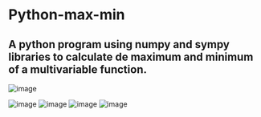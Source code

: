 <h1>Python-max-min</h1>
<h2>A python program using numpy and sympy libraries to calculate de maximum and minimum of a multivariable function.</h2>

![image](https://user-images.githubusercontent.com/56851339/216798511-c6474229-c116-4141-904e-8d04bb467e4b.png)

![image](https://user-images.githubusercontent.com/56851339/216798521-907e7848-3fd4-443d-a11a-d6b2e6c5c736.png)
![image](https://user-images.githubusercontent.com/56851339/216798525-895f954e-a1c9-419f-ac7c-d24b348b1a7f.png)
![image](https://user-images.githubusercontent.com/56851339/216798536-74306941-ed46-4955-a342-a084f2d55fb4.png)
![image](https://user-images.githubusercontent.com/56851339/216798543-88355389-593c-4601-bdce-2ee42823effc.png)


